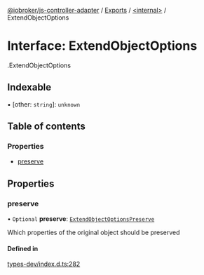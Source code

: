 [@iobroker/js-controller-adapter](../README.md) / [Exports](../modules.md) / [<internal\>](../modules/internal_.md) / ExtendObjectOptions

# Interface: ExtendObjectOptions

[<internal>](../modules/internal_.md).ExtendObjectOptions

## Indexable

▪ [other: `string`]: `unknown`

## Table of contents

### Properties

- [preserve](internal_.ExtendObjectOptions.md#preserve)

## Properties

### preserve

• `Optional` **preserve**: [`ExtendObjectOptionsPreserve`](internal_.ExtendObjectOptionsPreserve.md)

Which properties of the original object should be preserved

#### Defined in

[types-dev/index.d.ts:282](https://github.com/ioBroker/ioBroker.js-controller/blob/ca2ecbe8/packages/types-dev/index.d.ts#L282)
